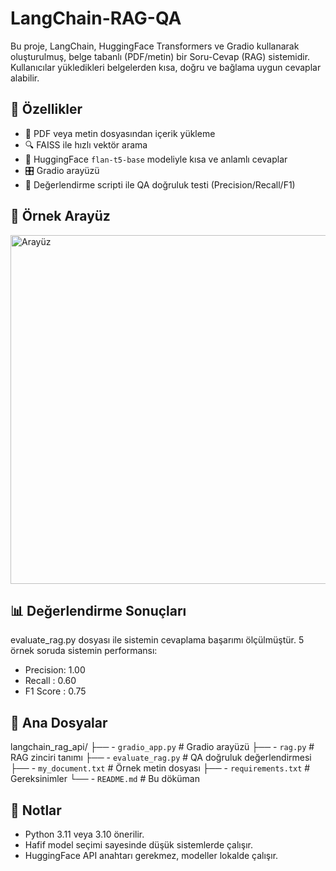 # LangChain-RAG-QA
Bu proje, LangChain, HuggingFace Transformers ve Gradio kullanarak oluşturulmuş, belge tabanlı (PDF/metin) bir Soru-Cevap (RAG) sistemidir. Kullanıcılar yükledikleri belgelerden kısa, doğru ve bağlama uygun cevaplar alabilir.

## 🚀 Özellikler

- 📄 PDF veya metin dosyasından içerik yükleme
- 🔍 FAISS ile hızlı vektör arama
- 🤖 HuggingFace `flan-t5-base` modeliyle kısa ve anlamlı cevaplar
- 🎛 Gradio arayüzü
- 🧪 Değerlendirme scripti ile QA doğruluk testi (Precision/Recall/F1)

## 🔎 Örnek Arayüz
<img width="1878" height="558" alt="Arayüz" src="https://github.com/user-attachments/assets/c6e2770c-ffbd-4afd-89f4-4b0aaf8bb837" />

## 📊 Değerlendirme Sonuçları
evaluate_rag.py dosyası ile sistemin cevaplama başarımı ölçülmüştür. 5 örnek soruda sistemin performansı:
- Precision: 1.00
- Recall   : 0.60
- F1 Score : 0.75


## 🧩 Ana Dosyalar

langchain_rag_api/
├── - `gradio_app.py`         # Gradio arayüzü
├── - `rag.py`                # RAG zinciri tanımı
├── - `evaluate_rag.py`       # QA doğruluk değerlendirmesi
├── - `my_document.txt`       # Örnek metin dosyası
├── - `requirements.txt`      # Gereksinimler
└── - `README.md`             # Bu döküman


## 📎 Notlar

- Python 3.11 veya 3.10 önerilir.
- Hafif model seçimi sayesinde düşük sistemlerde çalışır.
- HuggingFace API anahtarı gerekmez, modeller lokalde çalışır.
